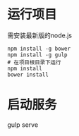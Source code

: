 # 运行项目
需安装最新版的node.js
```
npm install -g bower
npm install -g gulp
# 在项目根目录下运行
npm install
bower install
```
# 启动服务
gulp serve
```
